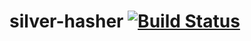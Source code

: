 # silver-hasher [![Build Status](https://travis-ci.org/onexample/silver-hasher.svg?branch=master)](https://travis-ci.org/onexample/silver-hasher)

